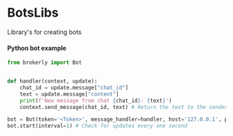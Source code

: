 # BotsLibs
Library's for creating bots

#### Python bot example
```python
from brokerly import Bot


def handler(context, update):
    chat_id = update.message["chat_id"]
    text = update.message["content"]
    print(f'New message from chat {chat_id}: {text}')
    context.send_message(chat_id, text) # Return the text to the sender

bot = Bot(token='<Token>', message_handler=handler, host='127.0.0.1', port=80)
bot.start(interval=1) # Check for updates every one second
```